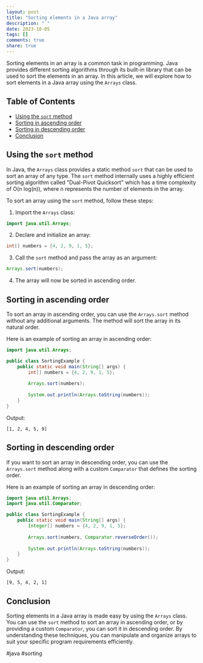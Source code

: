 ```yaml
---
layout: post
title: "Sorting elements in a Java array"
description: " "
date: 2023-10-05
tags: []
comments: true
share: true
---
```


Sorting elements in an array is a common task in programming. Java provides different sorting algorithms through its built-in library that can be used to sort the elements in an array. In this article, we will explore how to sort elements in a Java array using the `Arrays` class.

## Table of Contents
- [Using the `sort` method](#using-the-sort-method)
- [Sorting in ascending order](#sorting-in-ascending-order)
- [Sorting in descending order](#sorting-in-descending-order)
- [Conclusion](#conclusion)

## Using the `sort` method

In Java, the `Arrays` class provides a static method `sort` that can be used to sort an array of any type. The `sort` method internally uses a highly efficient sorting algorithm called "Dual-Pivot Quicksort" which has a time complexity of O(n log(n)), where n represents the number of elements in the array.

To sort an array using the `sort` method, follow these steps:

1. Import the `Arrays` class: 
```java
import java.util.Arrays;
```

2. Declare and initialize an array:
```java
int[] numbers = {4, 2, 9, 1, 5};
```

3. Call the `sort` method and pass the array as an argument:
```java
Arrays.sort(numbers);
```

4. The array will now be sorted in ascending order.

## Sorting in ascending order

To sort an array in ascending order, you can use the `Arrays.sort` method without any additional arguments. The method will sort the array in its natural order.

Here is an example of sorting an array in ascending order:

```java
import java.util.Arrays;

public class SortingExample {
    public static void main(String[] args) {
        int[] numbers = {4, 2, 9, 1, 5};
        
        Arrays.sort(numbers);
        
        System.out.println(Arrays.toString(numbers));
    }
}
```

Output:
```
[1, 2, 4, 5, 9]
```

## Sorting in descending order

If you want to sort an array in descending order, you can use the `Arrays.sort` method along with a custom `Comparator` that defines the sorting order.

Here is an example of sorting an array in descending order:

```java
import java.util.Arrays;
import java.util.Comparator;

public class SortingExample {
    public static void main(String[] args) {
        Integer[] numbers = {4, 2, 9, 1, 5};
        
        Arrays.sort(numbers, Comparator.reverseOrder());
        
        System.out.println(Arrays.toString(numbers));
    }
}
```

Output:
```
[9, 5, 4, 2, 1]
```

## Conclusion

Sorting elements in a Java array is made easy by using the `Arrays` class. You can use the `sort` method to sort an array in ascending order, or by providing a custom `Comparator`, you can sort it in descending order. By understanding these techniques, you can manipulate and organize arrays to suit your specific program requirements efficiently.

#java #sorting